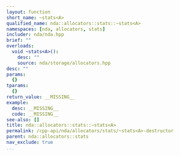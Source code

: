 ```yaml
---
layout: function
short_name: ~stats<A>
qualified_name: nda::allocators::stats::~stats<A>
namespaces: [nda, allocators, stats]
includer: nda/nda.hpp
brief: ""
overloads:
  void ~stats<A>():
    desc: ""
    source: nda/storage/allocators.hpp
desc: ""
params:
  {}
tparams:
  {}
return_value: __MISSING__
example:
  desc: __MISSING__
  code: __MISSING__
see-also: []
title: nda::allocators::stats::~stats<A>
permalink: /cpp-api/nda/allocators/stats/~stats<A>-destructor
parent: nda::allocators::stats
nav_exclude: true
...
```


